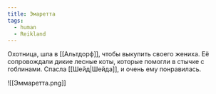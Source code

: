 ```yaml
---
title: Эмаретта
tags:
  - human
  - Reikland
---
```

Охотница, шла в [[Альтдорф]], чтобы выкупить своего жениха. Её сопровождали дикие лесные коты, которые помогли в стычке с гоблинами. Спасла [[Шейд|Шейда]], и очень ему понравилась.

![[Эммаретта.png]]